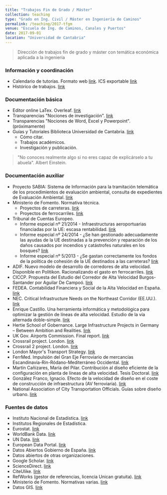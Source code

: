 ```yaml
---
title: "Trabajos Fin de Grado / Máster"
collection: teaching
type: "Grado en Ing. Civil / Máster en Ingeniería de Caminos"
permalink: /teaching/2017-tfgm
venue: "Escuela de Ing. de Caminos, Canales y Puertos"
date: 2017-09-01
location: "Universidad de Cantabria"
---
```


> Dirección de trabajos fin de grado y máster con temática económica aplicada a la ingeniería

### Información y coordinación
* Calendario de tutorías. Formato web [link](https://calendar.google.com/calendar/embed?src=jkbq5lkbfc0r8s59lhqalvmjn0%40group.calendar.google.com&ctz=Europe/Madrid). ICS exportable [link](https://calendar.google.com/calendar/ical/jkbq5lkbfc0r8s59lhqalvmjn0%40group.calendar.google.com/public/basic.ics)
* Histórico de trabajos. [link](https://saul-torres.github.io/historic-tfgm)

### Documentación básica
* Editor online LaTex. Overleaf. [link](https://www.overleaf.com?r=989a41e1&rm=d&rs=b)
* Transparencias "Nociones de investigación". [link](https://github.com/saul-torres/saul-torres.github.io/raw/master/files/tfgm/Investigacion%2001%20v16.pdf)
* Transparencias "Nociones de Word, Excel y Powerpoint". (próximamente)
* Guías y Tutoriales Biblioteca Universidad de Cantabria. [link](http://buc.unican.es/node/9327)
  * Cómo citar.
  * Trabajos académicos.
  * Investigación y publicación.

> "No conoces realmente algo si no eres capaz de explicárselo a tu abuela". Albert Einstein.

### Documentación auxiliar
* Proyecto SABIA: Sistema de Información  para la tramitación telemática de los procedimientos de evaluación ambiental, consulta de expedientes de Evaluación Ambiental. [link](http://www.mapama.gob.es/es/calidad-y-evaluacion-ambiental/temas/evaluacion-ambiental/default.aspx)
* Ministerio de Fomento. Normativa técnica.
  * Proyectos de carreteras. [link](https://www.fomento.gob.es/MFOM/LANG_CASTELLANO/DIRECCIONES_GENERALES/CARRETERAS/NORMATIVA_TECNICA/)
  * Proyectos de ferrocarriles. [link](https://www.fomento.gob.es/MFOM/LANG_CASTELLANO/DIRECCIONES_GENERALES/FERROCARRILES/_INFORMACION/NORMATIVA/)
* Tribunal de Cuentas Europeo. 
  * Informe especial nº 21/2014 - Infraestructuras aeroportuarias financiadas por la UE: escasa rentabilidad. [link](http://www.eca.europa.eu/es/Pages/DocItem.aspx?did=30441)
  * Informe especial nº 24/2014 - ¿Se han gestionado adecuadamente las ayudas de la UE destinadas a la prevención y reparación de los daños causados por incendios y catástrofes naturales en los bosques? [link](http://www.eca.europa.eu/es/Pages/DocItem.aspx?did=31318)
  * Informe especial nº 5/2013 - ¿Se gastan correctamente los fondos de la política de cohesión de la UE destinados a las carreteras? [link](http://www.eca.europa.eu/Lists/ECADocuments/SR13_05/SR13_05_ES.PDF)
* ADIF. Nuevo modelo de desarrollo de corredores de alta velocidad. Disponible en Politikon. Racionalizando el gasto en ferrocarriles. [link](http://politikon.es/2013/07/10/racionalizando-el-gasto-en-ferrocarriles/)
* CICCP. Propuesta del Estudio del Corredor de Alta Velocidad Burgos-Santander por Aguilar De Campoó. [link](http://www.ciccp.es/biblio_digital/Icitema_III/congreso/pdf/020505.pdf)
* FEDEA. Contabilidad Financiera y Social de la Alta Velocidad en España. [link](http://www.fedea.net/infraestructuras-ferroviarias-de-alta-velocidad/)
* NEC. Critical Infrastructure Needs on the Northeast Corridor (EE.UU.). [link](http://www.nec-commission.com/critical-infrastructure-needs/)
* Enrique Castillo. Una herramienta informática y metodológica para optimizar la gestión de líneas de alta velocidad. Estudio de la vía alternada doble-simple. [link](http://www.raing.es/es/actividades/los-martes-de-la-rai-optimizaci-n-de-inversiones-en-infraestructuras-de-alta-velocidad)
* Hertie School of Gobernance. Large Infrastructure Projects in Germany – Between Ambition and Realities. [link](https://www.hertie-school.org/infrastructure/)
* UK Gov. Airports Commission. Final report. [link](https://www.gov.uk/government/publications/airports-commission-final-report)
* Crossrail project. London. [link](http://www.crossrail.co.uk/)
* Crossrail 2 project. London. [link](http://crossrail2.co.uk/)
* London Mayor's Transport Strategy. [link](https://tfl.gov.uk/corporate/about-tfl/how-we-work/planning-for-the-future/the-mayors-transport-strategy)
* FerrMed. Impulsión del Gran Eje Ferroviario de mercancías Escandinavia-Rin-Ródano-Mediterráneo Occidental. [link](http://www.ferrmed.com/?q=es)
* Martín Cañizares, María del Pilar. Contribución al diseño eficiente de la configuración en planta de líneas de alta velocidad. Tesis Doctoral. [link](http://hdl.handle.net/10803/334411)
* González Franco, Ignacio. Efecto de la velocidad de diseño en el coste de construcción de infraestructura (AV ferroviaria). [link](http://www.tecnica-vialibre.es/documentos/Articulos/360AV03_GonzalezFranco_33-53.pdf)
* National Association of City Transportation Officials. Guías sobre diseño urbano. [link](http://nacto.org/)

### Fuentes de datos
* Instituto Nacional de Estadística. [link](http://ine.es/)
* Institutos Regionales de Estadística.
* Eurostat. [link](http://ec.europa.eu/eurostat/)
* WorldBank Data. [link](http://data.worldbank.org/)
* UN Data. [link](http://data.un.org/)
* European Data Portal. [link](http://www.europeandataportal.eu/)
* Datos Abiertos Gobierno de España. [link](http://datos.gob.es/)
* Datos abiertos de otras organizaciones.
* Google Scholar. [link](https://scholar.google.es/)
* ScienceDirect. [link](http://www.sciencedirect.com/)
* CiteUlike. [link](http://www.citeulike.org/)
* RefWorks (gestor de referencias, licencia Unican gratuita). [link](https://refworks.proquest.com/)
* Ministerio de Fomento. Normativas varias. [link](http://www.fomento.gob.es/MFOM/LANG_CASTELLANO/DIRECCIONES_GENERALES/)
* Datos GIS. [link](https://saul-torres.github.io/posts/2018/01/enlaces-varios/)
